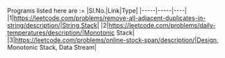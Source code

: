Programs listed here are :=
|Sl.No.|Link|Type|
|-----|-----|----|
|1|https://leetcode.com/problems/remove-all-adjacent-duplicates-in-string/description/|String,Stack|
|2|https://leetcode.com/problems/daily-temperatures/description/|Monotonic Stack|
|3|https://leetcode.com/problems/online-stock-span/description/|Design, Monotonic Stack, Data Stream|
